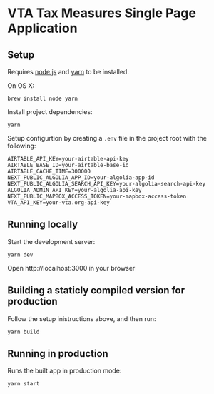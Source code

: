 # VTA Tax Measures Single Page Application

## Setup

Requires [node.js](https://nodejs.org/) and [yarn](https://yarnpkg.com/) to be installed.

On OS X:

    brew install node yarn


Install project dependencies:

    yarn

Setup configurtion by creating a `.env` file in the project root with the following:

    AIRTABLE_API_KEY=your-airtable-api-key
    AIRTABLE_BASE_ID=your-airtable-base-id
    AIRTABLE_CACHE_TIME=300000
    NEXT_PUBLIC_ALGOLIA_APP_ID=your-algolia-app-id
    NEXT_PUBLIC_ALGOLIA_SEARCH_API_KEY=your-algolia-search-api-key
    ALGOLIA_ADMIN_API_KEY=your-algolia-api-key
    NEXT_PUBLIC_MAPBOX_ACCESS_TOKEN=your-mapbox-access-token
    VTA_API_KEY=your-vta.org-api-key

## Running locally

Start the development server:

    yarn dev

Open http://localhost:3000 in your browser
    
## Building a staticly compiled version for production

Follow the setup inistructions above, and then run:

    yarn build

## Running in production

Runs the built app in production mode:

    yarn start
    
